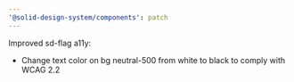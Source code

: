```yaml
---
'@solid-design-system/components': patch
---
```


Improved sd-flag a11y:

- Change text color on bg neutral-500 from white to black to comply with WCAG 2.2
